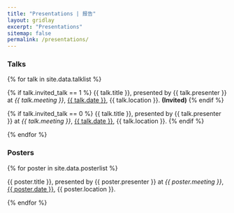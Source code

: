 ```yaml
---
title: "Presentations | 报告"
layout: gridlay
excerpt: "Presentations"
sitemap: false
permalink: /presentations/
---
```


<div class="row">
<div class="col-sm-6 clearfix">

### Talks

{% for talk in site.data.talklist %}

  {% if talk.invited_talk == 1 %}
  {{ talk.title }}, presented by {{ talk.presenter }} at <i>{{ talk.meeting }}</i>, <u>{{ talk.date }}</u>, {{ talk.location }}. <b>(Invited)</b>
  {% endif %} 

  {% if talk.invited_talk == 0 %}
  {{ talk.title }}, presented by {{ talk.presenter }} at <i>{{ talk.meeting }}</i>, <u>{{ talk.date }}</u>, {{ talk.location }}.
  {% endif %} 
  
{% endfor %}
</div>

<div class="col-sm-6 clearfix">

### Posters

{% for poster in site.data.posterlist %}

  {{ poster.title }}, presented by {{ poster.presenter }} at <i>{{ poster.meeting }}</i>, <u>{{ poster.date }}</u>, {{ poster.location }}.
  
{% endfor %}
</div>
</div>
